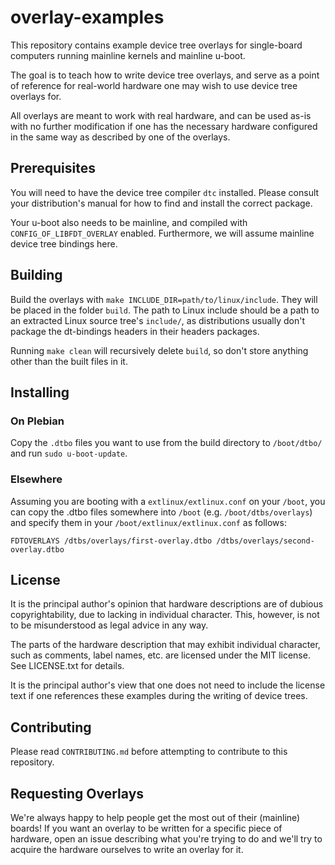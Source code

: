 # overlay-examples

This repository contains example device tree overlays for single-board computers
running mainline kernels and mainline u-boot.

The goal is to teach how to write device tree overlays, and serve as a point
of reference for real-world hardware one may wish to use device tree overlays
for.

All overlays are meant to work with real hardware, and can be used as-is with
no further modification if one has the necessary hardware configured in the
same way as described by one of the overlays.


## Prerequisites

You will need to have the device tree compiler `dtc` installed. Please consult
your distribution's manual for how to find and install the correct package.

Your u-boot also needs to be mainline, and compiled with
`CONFIG_OF_LIBFDT_OVERLAY` enabled. Furthermore, we will assume mainline device
tree bindings here.


## Building

Build the overlays with `make INCLUDE_DIR=path/to/linux/include`. They will be
placed in the folder `build`. The path to Linux include should be a path to
an extracted Linux source tree's `include/`, as distributions usually don't
package the dt-bindings headers in their headers packages.

Running `make clean` will recursively delete `build`, so don't store anything
other than the built files in it.


## Installing

### On Plebian

Copy the `.dtbo` files you want to use from the build directory to `/boot/dtbo/`
and run `sudo u-boot-update`.

### Elsewhere

Assuming you are booting with a `extlinux/extlinux.conf` on your `/boot`, you
can copy the .dtbo files somewhere into `/boot` (e.g. `/boot/dtbs/overlays`)
and specify them in your `/boot/extlinux/extlinux.conf` as follows:

```
FDTOVERLAYS /dtbs/overlays/first-overlay.dtbo /dtbs/overlays/second-overlay.dtbo
```

## License

It is the principal author's opinion that hardware descriptions are of dubious
copyrightability, due to lacking in individual character. This, however, is not
to be misunderstood as legal advice in any way.

The parts of the hardware description that may exhibit individual character,
such as comments, label names, etc. are licensed under the MIT license.
See LICENSE.txt for details.

It is the principal author's view that one does not need to include the license
text if one references these examples during the writing of device trees.


## Contributing

Please read `CONTRIBUTING.md` before attempting to contribute to this
repository.


## Requesting Overlays

We're always happy to help people get the most out of their (mainline) boards!
If you want an overlay to be written for a specific piece of hardware, open an
issue describing what you're trying to do and we'll try to acquire the hardware
ourselves to write an overlay for it.
